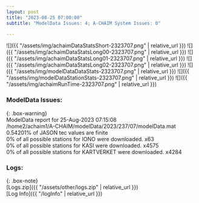 ```yaml
---
layout: post
title: "2023-08-25 07:00:00"
subtitle: "ModelData Issues: 4; A-CHAIM System Issues: 0"

---
```


![]({{ "/assets/img/achaimDataStatsShort-2323707.png" | relative_url }})
![]({{ "/assets/img/achaimDataStatsLong00-2323707.png" | relative_url }})
![]({{ "/assets/img/achaimDataStatsLong01-2323707.png" | relative_url }})
![]({{ "/assets/img/achaimDataStatsLong02-2323707.png" | relative_url }})
![]({{ "/assets/img/modelDataDataStats-2323707.png" | relative_url }})
![]({{ "/assets/img/modelDataStationStats-2323707.png" | relative_url }})
![]({{ "/assets/img/achaimRunTime-2323707.png" | relative_url }})


### ModelData Issues:  
  
{: .box-warning}  
 ModelData report for 25-Aug-2023 07:15:08   
 /home2/achaim1/A-CHAIM/modelData/2023/237/07/modelData.mat   
 0.54201% of JASON tec values are finite   
 0% of all possible stations for IONO were downloaded. x63   
 0% of all possible stations for KASI were downloaded. x4575   
 0% of all possible stations for KARTVERKET were downloaded. x4284   
  


### Logs:  
  
{: .box-note}  
[Logs.zip]({{ "/assets/other/logs.zip" | relative_url }})  
[Log Info]({{ "/logInfo" | relative_url }})  
